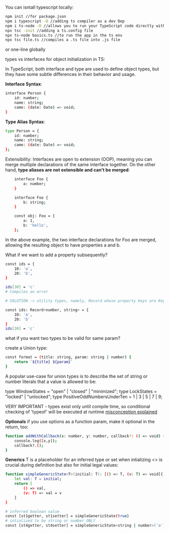 You can isntall typescript locally:
```sh
npm init //for package.json
npm i typescript -D //adding ts compiler as a dev Dep
npm i ts-node -D //allows you to run your TypeScript code directly without precompiling your TypeScript code to JavaScript.
npx tsc -init //adding a ts.config file
npx ts-node basics.ts //to run the app in the ts env
npx tsc file.ts //compiles a .ts file into .js file
```

or one-line globally


types vs interfaces for object initialization in TS:

In TypeScript, both interface and type are used to define object types, but they have some subtle differences in their behavior and usage.


**Interface Syntax**:

```sh
interface Person {
    id: number;
    name: string;
    came: (date: Date) => void;
}
```

**Type Alias Syntax**:

```sh
type Person = {
    id: number;
    name: string;
    came: (date: Date) => void;
};
```

Extensibility: Interfaces are open to extension (OOP), meaning you can merge multiple declarations of the same interface together. On the other hand, **type aliases are not extensible and can't be merged**:

```sh
    interface Foo {
        a: number;
    }

    interface Foo {
        b: string;
    }

    const obj: Foo = {
        a: 1,
        b: 'hello',
    };
```
In the above example, the two interface declarations for Foo are merged, allowing the resulting object to have properties a and b.


What if we want to add a property subsequently?

```sh
const ids = {
    10: 'a',
    20: 'b',
}

ids[30] = 'c'
# Compiles an error

# SOLUTION -> utility types, namely, Record whose property keys are Keys and whose property values are Type

const ids: Record<number, string> = {
    10: 'a',
    20: 'b'
}
ids[30] = 'c'
```

what if you want two types to be valid for same param?

create a Union type:

```sh
const format = (title: string, param: string | number) {
    return `${title} ${param}`
}

```
A popular use-case for union types is to describe the set of string or number literals that a value is allowed to be:

type WindowStates = "open" | "closed" | "minimized";
type LockStates = "locked" | "unlocked";
type PositiveOddNumbersUnderTen = 1 | 3 | 5 | 7 | 9;

VERY IMPORTANT - types exist only until compile time, so conditional checking of 'typeof' will be executed at runtime
[misconception explained](https://youtu.be/-TsIUuA3yyE?t=829)


**Optionals**
if you use options as a function param, make it optional in the return, too:

```sh
function addWithCallback(x: number, y: number, callback?: () => void) {
    console.log([x,y]);
    callback?.();
}
```

**Generics**
T is a placeholder for an inferred type or set when intializing <> is crucial during definition but also for initial legal values:

```sh
function simpleGenericState<T>(initial: T): [() => T, (v: T) => void]{
    let val: T = initial;
    return [
        () => val,
        (v: T) => val = v
    ]
}

# inferred boolean value
const [st1getter, st1setter] = simpleGenericState(true)
# intialized to be string or number ONLY
const [st4getter, st4setter] = simpleGenericState<string | number>('a')


```

